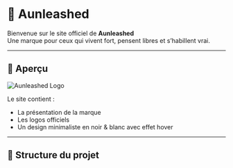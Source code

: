 # 🌌 Aunleashed

Bienvenue sur le site officiel de **Aunleashed**  
Une marque pour ceux qui vivent fort, pensent libres et s’habillent vrai.

---

## 🚀 Aperçu

![Aunleashed Logo](images/logo1.jpeg)

Le site contient :
- La présentation de la marque
- Les logos officiels
- Un design minimaliste en noir & blanc avec effet hover

---

## 📂 Structure du projet

